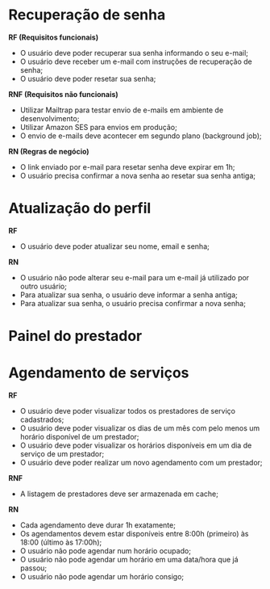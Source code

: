 # Recuperação de senha

**RF (Requisitos funcionais)**

- O usuário deve poder recuperar sua senha informando o seu e-mail;
- O usuário deve receber um e-mail com instruções de recuperação de senha;
- O usuário deve poder resetar sua senha;

**RNF (Requisitos não funcionais)**

- Utilizar Mailtrap para testar envio de e-mails em ambiente de desenvolvimento;
- Utilizar Amazon SES para envios em produção;
- O envio de e-mails deve acontecer em segundo plano (background job);

**RN (Regras de negócio)**

- O link enviado por e-mail para resetar senha deve expirar em 1h;
- O usuário precisa confirmar a nova senha ao resetar sua senha antiga;

# Atualização do perfil

**RF**

- O usuário deve poder atualizar seu nome, email e senha;

**RN**

- O usuário não pode alterar seu e-mail para um e-mail já utilizado por outro usuário;
- Para atualizar sua senha, o usuário deve informar a senha antiga;
- Para atualizar sua senha, o usuário precisa confirmar a nova senha;

# Painel do prestador

# Agendamento de serviços

**RF**

- O usuário deve poder visualizar todos os prestadores de serviço cadastrados;
- O usuário deve poder visualizar os dias de um mês com pelo menos um horário disponível de um prestador;
- O usuário deve poder visualizar os horários disponíveis em um dia de serviço de um prestador;
- O usuário deve poder realizar um novo agendamento com um prestador;

**RNF**

- A listagem de prestadores deve ser armazenada em cache;

**RN**

- Cada agendamento deve durar 1h exatamente;
- Os agendamentos devem estar disponíveis entre 8:00h (primeiro) às 18:00 (último às 17:00h);
- O usuário não pode agendar num horário ocupado;
- O usuário não pode agendar um horário em uma data/hora que já passou;
- O usuário não pode agendar um horário consigo;
